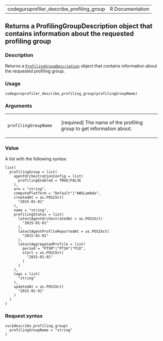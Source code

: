 <table style="width: 100%;">
<tbody>
<tr class="odd">
<td>codeguruprofiler_describe_profiling_group</td>
<td style="text-align: right;">R Documentation</td>
</tr>
</tbody>
</table>

## Returns a ProfilingGroupDescription object that contains information about the requested profiling group

### Description

Returns a
[`ProfilingGroupDescription`](https://docs.aws.amazon.com/codeguru/latest/profiler-api/API_ProfilingGroupDescription.html)
object that contains information about the requested profiling group.

### Usage

    codeguruprofiler_describe_profiling_group(profilingGroupName)

### Arguments

<table>
<colgroup>
<col style="width: 35%" />
<col style="width: 65%" />
</colgroup>
<tbody>
<tr class="odd">
<td><code
id="codeguruprofiler_describe_profiling_group_:_profilingGroupName">profilingGroupName</code></td>
<td><p>[required] The name of the profiling group to get information
about.</p></td>
</tr>
</tbody>
</table>

### Value

A list with the following syntax:

    list(
      profilingGroup = list(
        agentOrchestrationConfig = list(
          profilingEnabled = TRUE|FALSE
        ),
        arn = "string",
        computePlatform = "Default"|"AWSLambda",
        createdAt = as.POSIXct(
          "2015-01-01"
        ),
        name = "string",
        profilingStatus = list(
          latestAgentOrchestratedAt = as.POSIXct(
            "2015-01-01"
          ),
          latestAgentProfileReportedAt = as.POSIXct(
            "2015-01-01"
          ),
          latestAggregatedProfile = list(
            period = "PT5M"|"PT1H"|"P1D",
            start = as.POSIXct(
              "2015-01-01"
            )
          )
        ),
        tags = list(
          "string"
        ),
        updatedAt = as.POSIXct(
          "2015-01-01"
        )
      )
    )

### Request syntax

    svc$describe_profiling_group(
      profilingGroupName = "string"
    )

